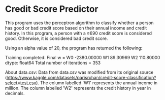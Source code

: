 # Credit Score Predictor

This program uses the perceptron algorithm to classify whether a person has good or bad credit score based on their annual income and credit history. 
In this program, a person with a ≥690 credit score is considered good. Otherwise, it is considered bad credit score. 

Using an alpha value of 20, the program has returned the following:

Training completed. Final w = 
W0   -2380.00000
W1      89.30969
W2     110.80000
dtype: float64
Total number of iterations = 
353

About data.csv:
Data from data.csv was modified from its original source (https://www.kaggle.com/datasets/parisrohan/credit-score-classification?select=test.csv). The column labelled 'W1' represents the annual income in million. The column labelled 'W2' represents the credit history in year in decimals. 
